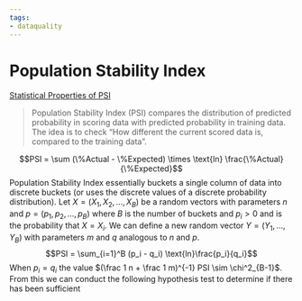 ```yaml
---
tags:
- dataquality
---
```

# Population Stability Index
[Statistical Properties of PSI](http://www.stat.wmich.edu/naranjo/PSI.pdf )
> Population Stability Index (PSI) compares the distribution of predicted probability in scoring data with predicted probability in training data. The idea is to check “How different the current scored data is, compared to the training data”.

$$PSI = \sum (\%Actual - \%Expected) \times \text{ln} \frac{\%Actual}{\%Expected}$$Population Stability Index essentially buckets a single column of data into discrete buckets (or uses the discrete values of a discrete probability distribution). Let $X = (X_1, X_2, \dots, X_B)$ be a random vectors with parameters $n$ and $p = (p_1, p_2, \dots, p_B)$ where $B$ is the number of buckets and $p_i >0$ and is the probability that $X = X_i$. We can define a new random vector $Y = (Y_1, \dots, Y_B)$ with parameters $m$ and $q$ analogous to $n$ and $p$. 
$$PSI = \sum_{i=1}^B (p_i - q_i) \text{ln}\frac{p_i}{q_i}$$
When $p_i = q_i$ the value $(\frac 1 n + \frac  1 m)^{-1} PSI \sim \chi^2_{B-1}$. From this we can conduct the following hypothesis test to determine if there has been sufficient